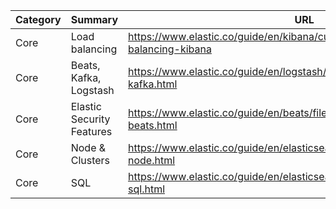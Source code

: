 | Category  | Summary  | URL  |
|---|---|---|
| Core | Load balancing| https://www.elastic.co/guide/en/kibana/current/production.html#load-balancing-kibana |
| Core | Beats, Kafka, Logstash| https://www.elastic.co/guide/en/logstash/current/use-filebeat-modules-kafka.html |
| Core | Elastic Security Features| https://www.elastic.co/guide/en/beats/filebeat/current/securing-beats.html |
| Core | Node & Clusters | https://www.elastic.co/guide/en/elasticsearch/reference/master/modules-node.html |
| Core | SQL | https://www.elastic.co/guide/en/elasticsearch/reference/current/xpack-sql.html |
